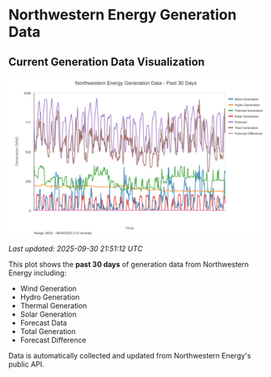 # Northwestern Energy Generation Data

## Current Generation Data Visualization

![Northwestern Energy Generation Data](images/nwe_generation_plot.svg)

*Last updated: 2025-09-30 21:51:12 UTC*

This plot shows the **past 30 days** of generation data from Northwestern Energy including:
- Wind Generation
- Hydro Generation  
- Thermal Generation
- Solar Generation
- Forecast Data
- Total Generation
- Forecast Difference

Data is automatically collected and updated from Northwestern Energy's public API.

